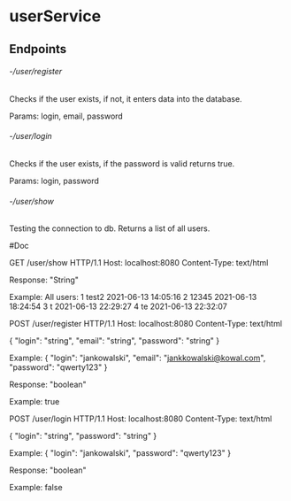 # userService
## Endpoints

###### -/user/register
Checks if the user exists, if not, it enters data into the database.

Params:
login, 
email,
password
###### -/user/login
Checks if the user exists, if the password is valid returns true.

Params:
login,
password

###### -/user/show
Testing the connection to db. Returns a list of all users.

#Doc

GET /user/show HTTP/1.1
Host: localhost:8080
Content-Type: text/html


Response:
"String"

Example:
All users:
1 test2 2021-06-13 14:05:16
2 12345 2021-06-13 18:24:54
3 t 2021-06-13 22:29:27
4 te 2021-06-13 22:32:07



POST /user/register HTTP/1.1
Host: localhost:8080
Content-Type: text/html

{
  "login": "string",
  "email": "string",
  "password": "string"
}

Example:
{
  "login": "jankowalski",
  "email": "jankkowalski@kowal.com",
  "password": "qwerty123"
}

Response:
"boolean"

Example:
true


POST /user/login HTTP/1.1
Host: localhost:8080
Content-Type: text/html

{
  "login": "string",
  "password": "string"
}

Example:
{
  "login": "jankowalski",
  "password": "qwerty123"
}

Response:
"boolean"

Example:
false
